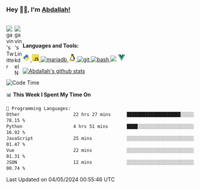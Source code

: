 ### Hey 👋🏽, I'm [Abdallah!](https://www.linkedin.com/in/al0olo/)

<br/>

<a href="https://twitter.com/AliFabdallah3">
  <img align="left" alt="gavin's Twitter" width="22px" src="https://cdn.jsdelivr.net/npm/simple-icons@v3/icons/twitter.svg" />
</a>
<a href="https://www.linkedin.com/in/al0olo/">
  <img align="left" alt="gavin's LinkdeIN" width="22px" src="https://cdn.jsdelivr.net/npm/simple-icons@v3/icons/linkedin.svg" />
</a>

<a href="https://visitor-badge.laobi.icu/badge?page_id=gavindsouza.visitor-badge"></a>

<br />


**Languages and Tools:**

<p align="left">
<a href="//python.org" target="_blank"> <img src="https://raw.githubusercontent.com/devicons/devicon/master/icons/python/python-original.svg" alt="python" width="20" height="20"/> </a>
<a href="https://developer.mozilla.org/en-US/docs/Web/JavaScript" target="_blank"> <img src="https://raw.githubusercontent.com/devicons/devicon/master/icons/javascript/javascript-original.svg" alt="javascript" width="20" height="20"/> </a>
<a href="https://mariadb.org/" target="_blank"> <img src="https://www.vectorlogo.zone/logos/mariadb/mariadb-icon.svg" alt="mariadb" width="20" height="20"/> </a>
<a href="https://www.linux.org/" target="_blank"> <img src="https://raw.githubusercontent.com/devicons/devicon/master/icons/linux/linux-original.svg" alt="linux" width="20" height="20"/> </a>
<a href="https://git-scm.com/" target="_blank"> <img src="https://www.vectorlogo.zone/logos/git-scm/git-scm-icon.svg" alt="git" width="20" height="20"/> </a>
<a href="https://www.gnu.org/software/bash/" target="_blank"> <img src="https://www.vectorlogo.zone/logos/gnu_bash/gnu_bash-icon.svg" alt="bash" width="20" height="20"/> </a>
<a href="https://frappeframework.com/"><img height="20" src="https://raw.githubusercontent.com/frappe/frappe/develop/.github/frappe-framework-logo.svg"></a>
<a href="https://vuejs.org/" target="_blank"> <img height="20" src="https://raw.githubusercontent.com/github/explore/80688e429a7d4ef2fca1e82350fe8e3517d3494d/topics/vue/vue.png"> </a>
</p>


[![Abdallah's github stats](https://github-readme-stats-kappa-six.vercel.app/api?username=al0olo&show_icons=true&hide_border=true&theme=radical)](#)


<!--START_SECTION:waka-->
![Code Time](http://img.shields.io/badge/Code%20Time-3%2C079%20hrs%205%20mins-blue)

📊 **This Week I Spent My Time On** 

```text
💬 Programming Languages: 
Other                    22 hrs 27 mins      ████████████████████░░░░░   78.15 % 
Python                   4 hrs 51 mins       ████░░░░░░░░░░░░░░░░░░░░░   16.92 % 
JavaScript               25 mins             ░░░░░░░░░░░░░░░░░░░░░░░░░   01.47 % 
Vue                      22 mins             ░░░░░░░░░░░░░░░░░░░░░░░░░   01.31 % 
JSON                     12 mins             ░░░░░░░░░░░░░░░░░░░░░░░░░   00.74 % 
```


 Last Updated on 04/05/2024 00:55:46 UTC
<!--END_SECTION:waka-->
